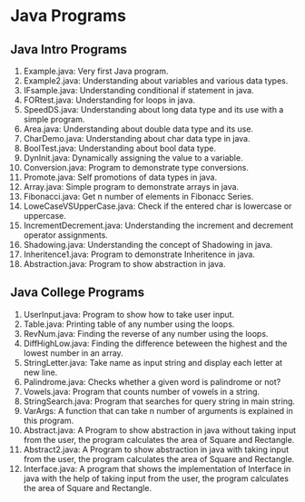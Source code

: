 # Java Programs 

##  Java Intro Programs
1. Example.java: Very first Java program.
2. Example2.java: Understanding about variables and various data types.
3. IFsample.java: Understanding conditional if statement in java.
4. FORtest.java: Understanding for loops in java.
5. SpeedDS.java: Understanding about long data type and its use with a simple program.
6. Area.java: Understanding about double data type and its use.
7. CharDemo.java: Understanding about char data type in java.
8. BoolTest.java: Understanding about bool data type. 
9. DynInit.java: Dynamically assigning the value to a variable.
10. Conversion.java: Program to demonstrate type conversions.
11. Promote.java: Self promotions of data types in java.
12. Array.java: Simple program to demonstrate arrays in java.
13. Fibonacci.java: Get n number of elements in Fibonacc Series.
14. LoweCaseVSUpperCase.java: Check if the entered char is lowercase or uppercase.
15. IncrementDecrement.java: Understanding the increment and decrement operator assignments.
16. Shadowing.java: Understanding the concept of Shadowing in java.
17. Inheritence1.java: Program to demonstrate Inheritence in java.
18. Abstraction.java: Program to show abstraction in java.
## Java College Programs
1. UserInput.java: Program to show how to take user input.
2. Table.java: Printing table of any number using the loops.
3. RevNum.java: Finding the reverse of any number using the loops.
4. DiffHighLow.java: Finding the difference beteween the highest and the lowest number in an array.
5. StringLetter.java: Take name as input string and display each letter at new line.
6. Palindrome.java: Checks whether a given word is palindrome or not?
7. Vowels.java: Program that counts number of vowels in a string.
8. StringSearch.java: Program that searches for query string in main string.
9. VarArgs: A function that can take n number of arguments is explained in this program.
10. Abstract.java: A Program to show abstraction in java without taking input from the user, the program calculates the area of Square and Rectangle.
11. Abstract2.java: A Program to show abstraction in java with taking input from the user, the program calculates the area of Square and Rectangle.
12. Interface.java: A program that shows the implementation of Interface in java with the help of taking input from the user, the program calculates the area of Square and Rectangle.